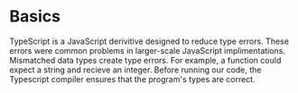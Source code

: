 # Basics

TypeScript is a JavaScript derivitive designed to reduce type errors. These errors were common problems in larger-scale JavaScript implimentations. Mismatched data types create type errors. For example, a function could expect a string and recieve an integer. Before running our code, the Typescript compiler ensures that the program's types are correct.

